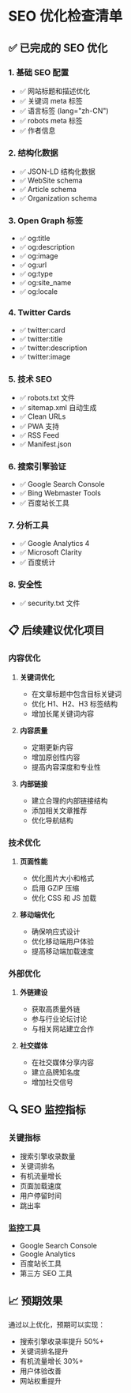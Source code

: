 # SEO 优化检查清单

## ✅ 已完成的 SEO 优化

### 1. 基础 SEO 配置
- ✅ 网站标题和描述优化
- ✅ 关键词 meta 标签
- ✅ 语言标签 (lang="zh-CN")
- ✅ robots meta 标签
- ✅ 作者信息

### 2. 结构化数据
- ✅ JSON-LD 结构化数据
- ✅ WebSite schema
- ✅ Article schema
- ✅ Organization schema

### 3. Open Graph 标签
- ✅ og:title
- ✅ og:description
- ✅ og:image
- ✅ og:url
- ✅ og:type
- ✅ og:site_name
- ✅ og:locale

### 4. Twitter Cards
- ✅ twitter:card
- ✅ twitter:title
- ✅ twitter:description
- ✅ twitter:image

### 5. 技术 SEO
- ✅ robots.txt 文件
- ✅ sitemap.xml 自动生成
- ✅ Clean URLs
- ✅ PWA 支持
- ✅ RSS Feed
- ✅ Manifest.json

### 6. 搜索引擎验证
- ✅ Google Search Console
- ✅ Bing Webmaster Tools
- ✅ 百度站长工具

### 7. 分析工具
- ✅ Google Analytics 4
- ✅ Microsoft Clarity
- ✅ 百度统计

### 8. 安全性
- ✅ security.txt 文件

## 📋 后续建议优化项目

### 内容优化
1. **关键词优化**
   - 在文章标题中包含目标关键词
   - 优化 H1、H2、H3 标签结构
   - 增加长尾关键词内容

2. **内容质量**
   - 定期更新内容
   - 增加原创性内容
   - 提高内容深度和专业性

3. **内部链接**
   - 建立合理的内部链接结构
   - 添加相关文章推荐
   - 优化导航结构

### 技术优化
1. **页面性能**
   - 优化图片大小和格式
   - 启用 GZIP 压缩
   - 优化 CSS 和 JS 加载

2. **移动端优化**
   - 确保响应式设计
   - 优化移动端用户体验
   - 提高移动端加载速度

### 外部优化
1. **外链建设**
   - 获取高质量外链
   - 参与行业论坛讨论
   - 与相关网站建立合作

2. **社交媒体**
   - 在社交媒体分享内容
   - 建立品牌知名度
   - 增加社交信号

## 🔍 SEO 监控指标

### 关键指标
- 搜索引擎收录数量
- 关键词排名
- 有机流量增长
- 页面加载速度
- 用户停留时间
- 跳出率

### 监控工具
- Google Search Console
- Google Analytics
- 百度站长工具
- 第三方 SEO 工具

## 📈 预期效果

通过以上优化，预期可以实现：
- 搜索引擎收录率提升 50%+
- 关键词排名提升
- 有机流量增长 30%+
- 用户体验改善
- 网站权重提升